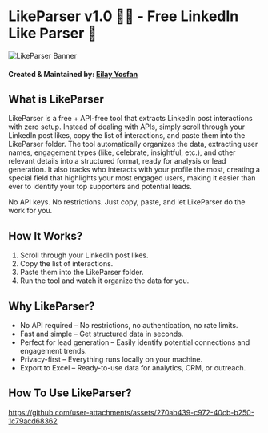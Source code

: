 
# LikeParser v1.0 👍🏻 - Free LinkedIn Like Parser 🚀
![LikeParser Banner](https://github.com/user-attachments/assets/2eec7b28-b34d-431f-a728-634c4dcd800b)
#### Created & Maintained by: [Eilay Yosfan](https://github.com/YosfanEilay#-eilay-yosfan)

## What is LikeParser
LikeParser is a free + API-free tool that extracts LinkedIn post interactions with zero setup. Instead of dealing with APIs, simply scroll through your LinkedIn post likes, copy the list of interactions, and paste them into the LikeParser folder. The tool automatically organizes the data, extracting user names, engagement types (like, celebrate, insightful, etc.), and other relevant details into a structured format, ready for analysis or lead generation. It also tracks who interacts with your profile the most, creating a special field that highlights your most engaged users, making it easier than ever to identify your top supporters and potential leads.

No API keys. No restrictions. Just copy, paste, and let LikeParser do the work for you.

## How It Works? 
1. Scroll through your LinkedIn post likes.
2. Copy the list of interactions.
3. Paste them into the LikeParser folder.
4. Run the tool and watch it organize the data for you.

## Why LikeParser?
* No API required – No restrictions, no authentication, no rate limits.
* Fast and simple – Get structured data in seconds.
* Perfect for lead generation – Easily identify potential connections and engagement trends.
* Privacy-first – Everything runs locally on your machine.
* Export to Excel – Ready-to-use data for analytics, CRM, or outreach.

## How To Use LikeParser?
https://github.com/user-attachments/assets/270ab439-c972-40cb-b250-1c79acd68362
